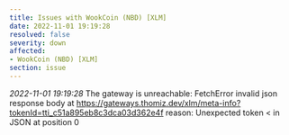 ```yaml
---
title: Issues with WookCoin (NBD) [XLM]
date: 2022-11-01 19:19:28
resolved: false
severity: down
affected:
- WookCoin (NBD) [XLM]
section: issue
---
```


*2022-11-01 19:19:28* The gateway is unreachable: FetchError invalid json response body at https://gateways.thomiz.dev/xlm/meta-info?tokenId=tti_c51a895eb8c3dca03d362e4f reason: Unexpected token < in JSON at position 0